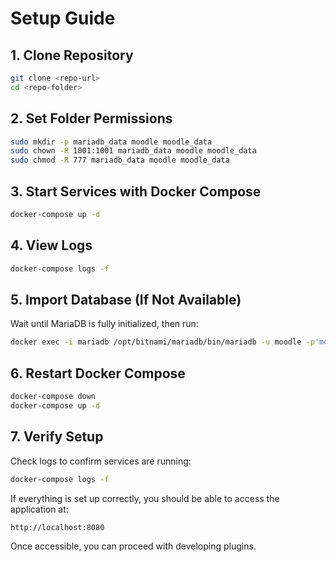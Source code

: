 # Setup Guide

## 1. Clone Repository
```sh
git clone <repo-url>
cd <repo-folder>
```

## 2. Set Folder Permissions
```sh
sudo mkdir -p mariadb_data moodle moodle_data
sudo chown -R 1001:1001 mariadb_data moodle moodle_data
sudo chmod -R 777 mariadb_data moodle moodle_data
```

## 3. Start Services with Docker Compose
```sh
docker-compose up -d
```

## 4. View Logs
```sh
docker-compose logs -f
```

## 5. Import Database (If Not Available)
Wait until MariaDB is fully initialized, then run:
```sh
docker exec -i mariadb /opt/bitnami/mariadb/bin/mariadb -u moodle -p'moodlepassword' moodle < ./moodle_backup.sql
```

## 6. Restart Docker Compose
```sh
docker-compose down
docker-compose up -d
```

## 7. Verify Setup
Check logs to confirm services are running:
```sh
docker-compose logs -f
```
If everything is set up correctly, you should be able to access the application at:
```
http://localhost:8080
```
Once accessible, you can proceed with developing plugins.


